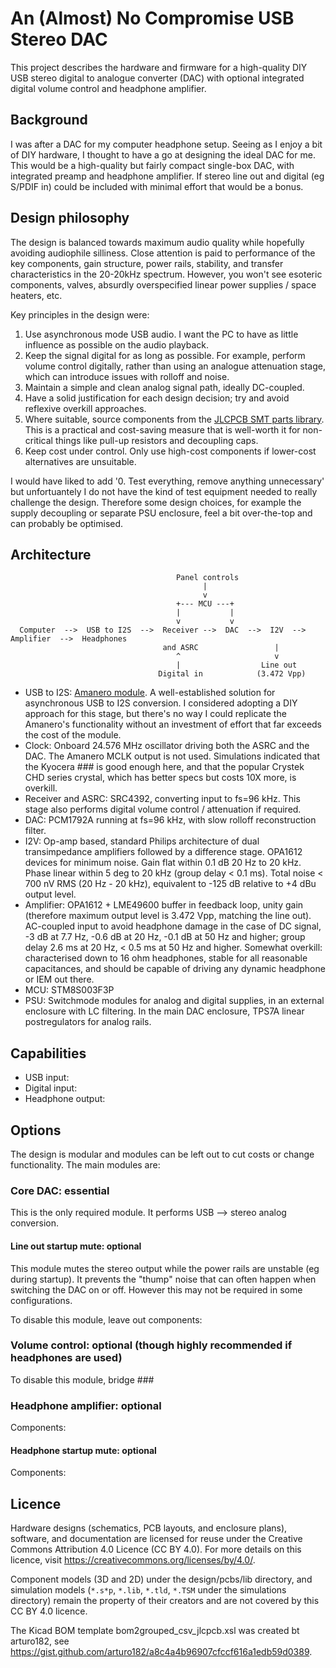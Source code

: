 # An (Almost) No Compromise USB Stereo DAC

This project describes the hardware and firmware for a high-quality DIY USB stereo digital to analogue converter (DAC) with optional integrated digital volume control and headphone amplifier.

## Background

I was after a DAC for my computer headphone setup. Seeing as I enjoy a bit of DIY hardware, I thought to have a go at designing the ideal DAC for me. This would be a high-quality but fairly compact single-box DAC, with integrated preamp and headphone amplifier. If stereo line out and digital (eg S/PDIF in) could be included with minimal effort that would be a bonus.

## Design philosophy

The design is balanced towards maximum audio quality while hopefully avoiding audiophile silliness. Close attention is paid to performance of the key components, gain structure, power rails, stability, and transfer characteristics in the 20-20kHz spectrum. However, you won't see esoteric components, valves, absurdly overspecified linear power supplies / space heaters, etc.

Key principles in the design were:
1. Use asynchronous mode USB audio. I want the PC to have as little influence as possible on the audio playback.
2. Keep the signal digital for as long as possible. For example, perform volume control digitally, rather than using an analogue attenuation stage, which can introduce issues with rolloff and noise.
3. Maintain a simple and clean analog signal path, ideally DC-coupled.
4. Have a solid justification for each design decision; try and avoid reflexive overkill approaches.
5. Where suitable, source components from the [JLCPCB SMT parts library](https://jlcpcb.com/parts/componentSearch). This is a practical and cost-saving measure that is well-worth it for non-critical things like pull-up resistors and decoupling caps.
6. Keep cost under control. Only use high-cost components if lower-cost alternatives are unsuitable.

I would have liked to add '0. Test everything, remove anything unnecessary' but unfortuantely I do not have the kind of test equipment needed to really challenge the design. Therefore some design choices, for example the supply decoupling or separate PSU enclosure, feel a bit over-the-top and can probably be optimised.

## Architecture

```
                                     Panel controls
                                           |
                                           v
                                     +--- MCU ---+
                                     |           |
                                     v           v
  Computer  -->  USB to I2S  -->  Receiver -->  DAC  -->  I2V  -->  Amplifier  -->  Headphones
                                  and ASRC                 |
                                     ^                     v
                                     |                  Line out
                                 Digital in            (3.472 Vpp)
```

* USB to I2S: [Amanero module](https://amanero.com/). A well-established solution for asynchronous USB to I2S conversion. I considered adopting a DIY approach for this stage, but there's no way I could replicate the Amanero's functionality without an investment of effort that far exceeds the cost of the module.
* Clock: Onboard 24.576 MHz oscillator driving both the ASRC and the DAC. The Amanero MCLK output is not used. Simulations indicated that the Kyocera ### is good enough here, and that the popular Crystek CHD series crystal, which has better specs but costs 10X more, is overkill.
* Receiver and ASRC: SRC4392, converting input to fs=96 kHz. This stage also performs digital volume control / attenuation if required.
* DAC: PCM1792A running at fs=96 kHz, with slow rolloff reconstruction filter.
* I2V: Op-amp based, standard Philips architecture of dual transimpedance amplifiers followed by a difference stage. OPA1612 devices for minimum noise. Gain flat within 0.1 dB 20 Hz to 20 kHz. Phase linear within 5 deg to 20 kHz (group delay < 0.1 ms). Total noise < 700 nV RMS (20 Hz - 20 kHz), equivalent to -125 dB relative to +4 dBu output level.
* Amplifier: OPA1612 + LME49600 buffer in feedback loop, unity gain (therefore maximum output level is 3.472 Vpp, matching the line out). AC-coupled input to avoid headphone damage in the case of DC signal, -3 dB at 7.7 Hz, -0.6 dB at 20 Hz, -0.1 dB at 50 Hz and higher; group delay 2.6 ms at 20 Hz, < 0.5 ms at 50 Hz and higher.  Somewhat overkill: characterised down to 16 ohm headphones, stable for all reasonable capacitances, and should be capable of driving any dynamic headphone or IEM out there.
* MCU: STM8S003F3P
* PSU: Switchmode modules for analog and digital supplies, in an external enclosure with LC filtering. In the main DAC enclosure, TPS7A linear postregulators for analog rails.

## Capabilities

* USB input: 
* Digital input: 
* Headphone output: 

## Options

The design is modular and modules can be left out to cut costs or change functionality.  The main modules are:

### Core DAC: essential

This is the only required module.  It performs USB --> stereo analog conversion.

#### Line out startup mute: optional

This module mutes the stereo output while the power rails are unstable (eg during startup).  It prevents the "thump" noise that can often happen when switching the DAC on or off.  However this may not be required in some configurations.

To disable this module, leave out components: 

### Volume control: optional (though highly recommended if headphones are used)

To disable this module, bridge ###

### Headphone amplifier: optional

Components: 

#### Headphone startup mute: optional

Components: 


## Licence

Hardware designs (schematics, PCB layouts, and enclosure plans), software, and documentation are licensed for reuse under the Creative Commons Attribution 4.0 Licence (CC BY 4.0). For more details on this licence, visit https://creativecommons.org/licenses/by/4.0/.

Component models (3D and 2D) under the design/pcbs/lib directory, and simulation models (`*.s*p`, `*.lib`, `*.tld`, `*.TSM` under the simulations directory) remain the property of their creators and are not covered by this CC BY 4.0 licence.

The Kicad BOM template bom2grouped_csv_jlcpcb.xsl was created bt arturo182, see https://gist.github.com/arturo182/a8c4a4b96907cfccf616a1edb59d0389.
